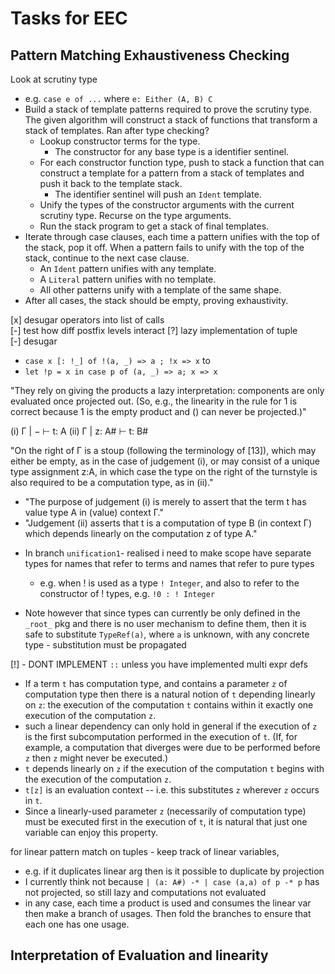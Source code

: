 # Tasks for EEC

## Pattern Matching Exhaustiveness Checking
Look at scrutiny type
* e.g. `case e of ...` where `e: Either (A, B) C`
* Build a stack of template patterns required to prove the
  scrutiny type. The given algorithm will construct a stack of functions that
  transform a stack of templates. Ran after type checking?
  - Lookup constructor terms for the type.
    - The constructor for any base type is a identifier sentinel.
  - For each constructor function type, push to stack a function that can
    construct a template for a pattern from a stack of templates and push it
    back to the template stack.
      - The identifier sentinel will push an `Ident` template.
  - Unify the types of the constructor arguments with
    the current scrutiny type. Recurse on the type arguments.
  - Run the stack program to get a stack of final templates.
* Iterate through case clauses, each time a pattern unifies with the
  top of the stack, pop it off. When a pattern fails to unify with the top of
  the stack, continue to the next case clause.
    - An `Ident` pattern unifies with any template.
    - A `Literal` pattern unifies with no template.
    - All other patterns unify with a template of the same shape.
* After all cases, the stack should be empty, proving exhaustivity.

[x] desugar operators into list of calls  
[-] test how diff postfix levels interact
[?] lazy implementation of tuple  
[-] desugar
  - `case x [: !_] of !(a, _) => a ; !x => x` to
  - `let !p = x in case p of (a, _) => a; x => x`

"They rely on giving the products a lazy interpretation: components are only
evaluated once projected out. (So, e.g., the linearity in the rule for 1
is correct because 1 is the empty product and () can never be projected.)"

(i)  Γ | −     ⊢ t: A
(ii) Γ | z: A# ⊢ t: B#

"On the right of Γ is a stoup (following the terminology of [13]),
which may either be empty, as in the case of judgement (i),
or may consist of a unique type assignment z:A,
in which case the type on the right of the turnstyle is also required to be a
computation type, as in (ii)."
  - "The purpose of judgement (i) is merely to assert that the term t has value
    type A in (value) context Γ."
  - "Judgement (ii) asserts that t is a computation of type B (in context Γ)
    which depends linearly on the computation z of type A."

* In branch `unification1`- realised i need to make scope have separate types for
  names that refer to terms and names that refer to pure types
    - e.g. when ! is used as a type `! Integer`, and also to refer to the
      constructor of ! types, e.g. `!0 : ! Integer`

* Note however that since types can currently be only defined in the `_root_` pkg
  and there is no user mechanism to define them, then it is safe to substitute
  `TypeRef(a)`, where `a` is unknown, with any concrete type - substitution must
  be propagated

[!] - DONT IMPLEMENT `::` unless you have implemented multi expr defs

- If a term `t` has computation type, and contains a parameter `z` of
  computation type then there is a natural notion of `t` depending linearly on
  `z`: the execution of the computation `t` contains within it exactly one
  execution of the computation `z`.
- such a linear dependency can only hold in general if the execution of `z` is
  the first subcomputation performed in the execution of `t`. (If, for example,
  a computation that diverges were due to be performed before `z` then `z` might
  never be executed.)
- `t` depends linearly on `z` if the execution of the computation `t` begins
  with the execution of the computation `z`.
- `t[z]` is an evaluation context -- i.e. this substitutes `z` wherever `z`
  occurs in `t`.
- Since a linearly-used parameter `z` (necessarily of computation type)
  must be executed first in the execution of `t`, it is natural that just one
  variable can enjoy this property.

for linear pattern match on tuples - keep track of linear variables,
  - e.g. if it duplicates linear arg then is it possible to duplicate by
    projection
  - I currently think not because `| (a: A#) -* | case (a,a) of p -* p`
    has not projected, so still lazy and computations not evaluated
  - in any case, each time a product is used and consumes the linear var
    then make a branch of usages. Then fold the branches to ensure that each
    one has one usage.

## Interpretation of Evaluation and linearity